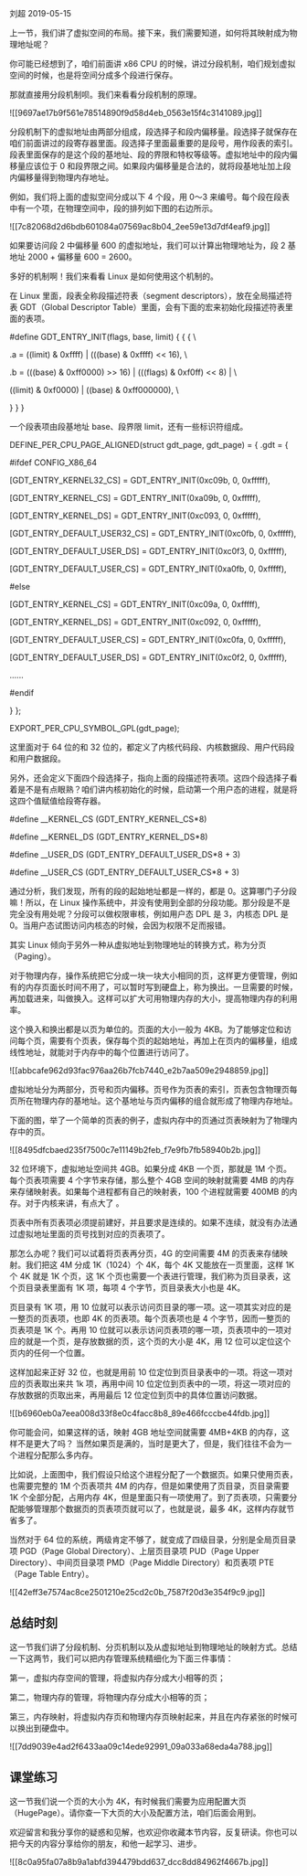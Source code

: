 刘超 2019-05-15

上一节，我们讲了虚拟空间的布局。接下来，我们需要知道，如何将其映射成为物理地址呢？

你可能已经想到了，咱们前面讲 x86 CPU 的时候，讲过分段机制，咱们规划虚拟空间的时候，也是将空间分成多个段进行保存。

那就直接用分段机制呗。我们来看看分段机制的原理。

![[9697ae17b9f561e78514890f9d58d4eb_0563e15f4c3141089.jpg]]

分段机制下的虚拟地址由两部分组成，段选择子和段内偏移量。段选择子就保存在咱们前面讲过的段寄存器里面。段选择子里面最重要的是段号，用作段表的索引。段表里面保存的是这个段的基地址、段的界限和特权等级等。虚拟地址中的段内偏移量应该位于 0 和段界限之间。如果段内偏移量是合法的，就将段基地址加上段内偏移量得到物理内存地址。

例如，我们将上面的虚拟空间分成以下 4 个段，用 0～3 来编号。每个段在段表中有一个项，在物理空间中，段的排列如下图的右边所示。

![[7c82068d2d6bdb601084a07569ac8b04_2ee59e13d7df4eaf9.jpg]]

如果要访问段 2 中偏移量 600 的虚拟地址，我们可以计算出物理地址为，段 2 基地址 2000 + 偏移量 600 = 2600。

多好的机制啊！我们来看看 Linux 是如何使用这个机制的。

在 Linux 里面，段表全称段描述符表（segment descriptors），放在全局描述符表 GDT（Global Descriptor Table）里面，会有下面的宏来初始化段描述符表里面的表项。

#define GDT\_ENTRY\_INIT(flags, base, limit) { { { \

.a = ((limit) & 0xffff) | (((base) & 0xffff) << 16), \

.b = (((base) & 0xff0000) >> 16) | (((flags) & 0xf0ff) << 8) | \

((limit) & 0xf0000) | ((base) & 0xff000000), \

} } }

一个段表项由段基地址 base、段界限 limit，还有一些标识符组成。

DEFINE\_PER\_CPU\_PAGE\_ALIGNED(struct gdt\_page, gdt\_page) = { .gdt = {

#ifdef CONFIG\_X86\_64

\[GDT\_ENTRY\_KERNEL32_CS\] = GDT\_ENTRY\_INIT(0xc09b, 0, 0xfffff),

\[GDT\_ENTRY\_KERNEL_CS\] = GDT\_ENTRY\_INIT(0xa09b, 0, 0xfffff),

\[GDT\_ENTRY\_KERNEL_DS\] = GDT\_ENTRY\_INIT(0xc093, 0, 0xfffff),

\[GDT\_ENTRY\_DEFAULT\_USER32\_CS\] = GDT\_ENTRY\_INIT(0xc0fb, 0, 0xfffff),

\[GDT\_ENTRY\_DEFAULT\_USER\_DS\] = GDT\_ENTRY\_INIT(0xc0f3, 0, 0xfffff),

\[GDT\_ENTRY\_DEFAULT\_USER\_CS\] = GDT\_ENTRY\_INIT(0xa0fb, 0, 0xfffff),

#else

\[GDT\_ENTRY\_KERNEL_CS\] = GDT\_ENTRY\_INIT(0xc09a, 0, 0xfffff),

\[GDT\_ENTRY\_KERNEL_DS\] = GDT\_ENTRY\_INIT(0xc092, 0, 0xfffff),

\[GDT\_ENTRY\_DEFAULT\_USER\_CS\] = GDT\_ENTRY\_INIT(0xc0fa, 0, 0xfffff),

\[GDT\_ENTRY\_DEFAULT\_USER\_DS\] = GDT\_ENTRY\_INIT(0xc0f2, 0, 0xfffff),

......

#endif

} };

EXPORT\_PER\_CPU\_SYMBOL\_GPL(gdt_page);

这里面对于 64 位的和 32 位的，都定义了内核代码段、内核数据段、用户代码段和用户数据段。

另外，还会定义下面四个段选择子，指向上面的段描述符表项。这四个段选择子看着是不是有点眼熟？咱们讲内核初始化的时候，启动第一个用户态的进程，就是将这四个值赋值给段寄存器。

#define \_\_KERNEL\_CS (GDT\_ENTRY\_KERNEL_CS*8)

#define \_\_KERNEL\_DS (GDT\_ENTRY\_KERNEL_DS*8)

#define \_\_USER\_DS (GDT\_ENTRY\_DEFAULT\_USER\_DS*8 + 3)

#define \_\_USER\_CS (GDT\_ENTRY\_DEFAULT\_USER\_CS*8 + 3)

通过分析，我们发现，所有的段的起始地址都是一样的，都是 0。这算哪门子分段嘛！所以，在 Linux 操作系统中，并没有使用到全部的分段功能。那分段是不是完全没有用处呢？分段可以做权限审核，例如用户态 DPL 是 3，内核态 DPL 是 0。当用户态试图访问内核态的时候，会因为权限不足而报错。

其实 Linux 倾向于另外一种从虚拟地址到物理地址的转换方式，称为分页（Paging）。

对于物理内存，操作系统把它分成一块一块大小相同的页，这样更方便管理，例如有的内存页面长时间不用了，可以暂时写到硬盘上，称为换出。一旦需要的时候，再加载进来，叫做换入。这样可以扩大可用物理内存的大小，提高物理内存的利用率。

这个换入和换出都是以页为单位的。页面的大小一般为 4KB。为了能够定位和访问每个页，需要有个页表，保存每个页的起始地址，再加上在页内的偏移量，组成线性地址，就能对于内存中的每个位置进行访问了。

![[abbcafe962d93fac976aa26b7fcb7440_e2b7aa509e2948859.jpg]]

虚拟地址分为两部分，页号和页内偏移。页号作为页表的索引，页表包含物理页每页所在物理内存的基地址。这个基地址与页内偏移的组合就形成了物理内存地址。

下面的图，举了一个简单的页表的例子，虚拟内存中的页通过页表映射为了物理内存中的页。

![[8495dfcbaed235f7500c7e11149b2feb_f7e9fb7fb58940b2b.jpg]]

32 位环境下，虚拟地址空间共 4GB。如果分成 4KB 一个页，那就是 1M 个页。每个页表项需要 4 个字节来存储，那么整个 4GB 空间的映射就需要 4MB 的内存来存储映射表。如果每个进程都有自己的映射表，100 个进程就需要 400MB 的内存。对于内核来讲，有点大了 。

页表中所有页表项必须提前建好，并且要求是连续的。如果不连续，就没有办法通过虚拟地址里面的页号找到对应的页表项了。

那怎么办呢？我们可以试着将页表再分页，4G 的空间需要 4M 的页表来存储映射。我们把这 4M 分成 1K（1024）个 4K，每个 4K 又能放在一页里面，这样 1K 个 4K 就是 1K 个页，这 1K 个页也需要一个表进行管理，我们称为页目录表，这个页目录表里面有 1K 项，每项 4 个字节，页目录表大小也是 4K。

页目录有 1K 项，用 10 位就可以表示访问页目录的哪一项。这一项其实对应的是一整页的页表项，也即 4K 的页表项。每个页表项也是 4 个字节，因而一整页的页表项是 1K 个。再用 10 位就可以表示访问页表项的哪一项，页表项中的一项对应的就是一个页，是存放数据的页，这个页的大小是 4K，用 12 位可以定位这个页内的任何一个位置。

这样加起来正好 32 位，也就是用前 10 位定位到页目录表中的一项。将这一项对应的页表取出来共 1k 项，再用中间 10 位定位到页表中的一项，将这一项对应的存放数据的页取出来，再用最后 12 位定位到页中的具体位置访问数据。

![[b6960eb0a7eea008d33f8e0c4facc8b8_89e466fcccbe44fdb.jpg]]

你可能会问，如果这样的话，映射 4GB 地址空间就需要 4MB+4KB 的内存，这样不是更大了吗？ 当然如果页是满的，当时是更大了，但是，我们往往不会为一个进程分配那么多内存。

比如说，上面图中，我们假设只给这个进程分配了一个数据页。如果只使用页表，也需要完整的 1M 个页表项共 4M 的内存，但是如果使用了页目录，页目录需要 1K 个全部分配，占用内存 4K，但是里面只有一项使用了。到了页表项，只需要分配能够管理那个数据页的页表项页就可以了，也就是说，最多 4K，这样内存就节省多了。

当然对于 64 位的系统，两级肯定不够了，就变成了四级目录，分别是全局页目录项 PGD（Page Global Directory）、上层页目录项 PUD（Page Upper Directory）、中间页目录项 PMD（Page Middle Directory）和页表项 PTE（Page Table Entry）。

![[42eff3e7574ac8ce2501210e25cd2c0b_7587f20d3e354f9c9.jpg]]

## 总结时刻

这一节我们讲了分段机制、分页机制以及从虚拟地址到物理地址的映射方式。总结一下这两节，我们可以把内存管理系统精细化为下面三件事情：

第一，虚拟内存空间的管理，将虚拟内存分成大小相等的页；

第二，物理内存的管理，将物理内存分成大小相等的页；

第三，内存映射，将虚拟内存页和物理内存页映射起来，并且在内存紧张的时候可以换出到硬盘中。

![[7dd9039e4ad2f6433aa09c14ede92991_09a033a68eda4a788.jpg]]

## 课堂练习

这一节我们说一个页的大小为 4K，有时候我们需要为应用配置大页（HugePage）。请你查一下大页的大小及配置方法，咱们后面会用到。

欢迎留言和我分享你的疑惑和见解，也欢迎你收藏本节内容，反复研读。你也可以把今天的内容分享给你的朋友，和他一起学习、进步。

![[8c0a95fa07a8b9a1abfd394479bdd637_dcc8dd84962f4667b.jpg]]

